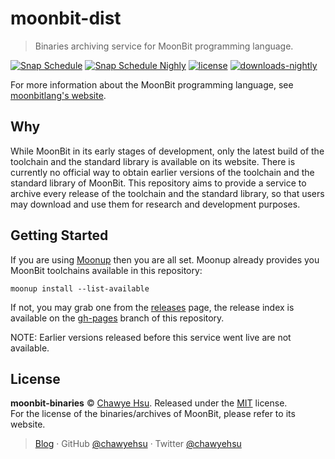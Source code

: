 # moonbit-dist

> Binaries archiving service for MoonBit programming language.

[![Snap Schedule][ci-badge]][cicd]
[![Snap Schedule Nighly][ci-badge-nightly]][cicd-nightly]
[![license][license-badge]](LICENSE)
[![downloads-nightly][downloads-badge-nightly]][releases]

For more information about the MoonBit programming language, see [moonbitlang's website][moonbit-website].

## Why

While MoonBit in its early stages of development, only the latest build of the toolchain and the standard library is available on its website. There is currently no official way to obtain earlier versions of the toolchain and the standard library of MoonBit. This repository aims to provide a service to archive every release of the toolchain and the standard library, so that users may download and use them for research and development purposes.

## Getting Started

If you are using [Moonup] then you are all set. Moonup already provides you MoonBit toolchains available in this repository:

```
moonup install --list-available
```

If not, you may grab one from the [releases] page, the release index is available on the [gh-pages] branch of this repository.

NOTE: Earlier versions released before this service went live are not available.

## License

**moonbit-binaries** © [Chawye Hsu](https://github.com/chawyehsu). Released under the [MIT](LICENSE) license.  
For the license of the binaries/archives of MoonBit, please refer to its website.

> [Blog](https://chawyehsu.com) · GitHub [@chawyehsu](https://github.com/chawyehsu) · Twitter [@chawyehsu](https://twitter.com/chawyehsu)


[ci-badge]: https://github.com/chawyehsu/moonbit-binaries/actions/workflows/schedule.yml/badge.svg
[cicd]: https://github.com/chawyehsu/moonbit-binaries/actions/workflows/schedule.yml
[license-badge]: https://img.shields.io/github/license/chawyehsu/moonbit-binaries
[ci-badge-nightly]: https://github.com/chawyehsu/moonbit-binaries/actions/workflows/schedule_nightly.yml/badge.svg
[cicd-nightly]: https://github.com/chawyehsu/moonbit-binaries/actions/workflows/schedule_nightly.yml
[moonbit-website]: https://moonbitlang.com/
[releases]: https://github.com/chawyehsu/moonbit-dist-nightly/releases
[gh-pages]: https://github.com/chawyehsu/moonbit-binaries/tree/gh-pages
[downloads-badge-nightly]: https://img.shields.io/github/downloads/chawyehsu/moonbit-dist-nightly/total
[Moonup]: https://github.com/chawyehsu/moonup

